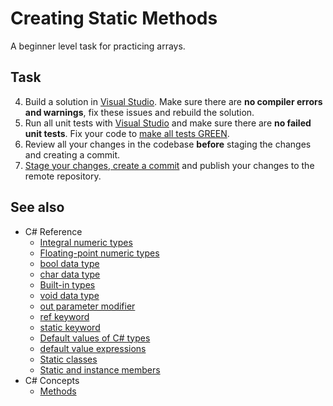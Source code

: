 # Creating Static Methods

A beginner level task for practicing arrays.

## Task

4. Build a solution in [Visual Studio](https://docs.microsoft.com/en-us/visualstudio/ide/building-and-cleaning-projects-and-solutions-in-visual-studio). Make sure there are **no compiler errors and warnings**, fix these issues and rebuild the solution.
5. Run all unit tests with [Visual Studio](https://docs.microsoft.com/en-us/visualstudio/test/run-unit-tests-with-test-explorer) and make sure there are **no failed unit tests**. Fix your code to [make all tests GREEN](https://stackoverflow.com/questions/276813/what-is-red-green-testing).
6. Review all your changes in the codebase **before** staging the changes and creating a commit.
7. [Stage your changes, create a commit](https://docs.microsoft.com/en-us/azure/devops/repos/git/commits) and publish your changes to the remote repository.

## See also

* C# Reference
  * [Integral numeric types](https://docs.microsoft.com/en-us/dotnet/csharp/language-reference/builtin-types/integral-numeric-types)
  * [Floating-point numeric types](https://docs.microsoft.com/en-us/dotnet/csharp/language-reference/builtin-types/floating-point-numeric-types)
  * [bool data type](https://docs.microsoft.com/en-us/dotnet/csharp/language-reference/builtin-types/bool)
  * [char data type](https://docs.microsoft.com/en-us/dotnet/csharp/language-reference/builtin-types/char)
  * [Built-in types](https://docs.microsoft.com/en-us/dotnet/csharp/language-reference/builtin-types/built-in-types)
  * [void data type](https://docs.microsoft.com/en-us/dotnet/csharp/language-reference/builtin-types/void)
  * [out parameter modifier](https://docs.microsoft.com/en-us/dotnet/csharp/language-reference/keywords/out-parameter-modifier)
  * [ref keyword](https://docs.microsoft.com/en-us/dotnet/csharp/language-reference/keywords/ref)
  * [static keyword](https://docs.microsoft.com/en-us/dotnet/csharp/language-reference/keywords/static)
  * [Default values of C# types](https://docs.microsoft.com/en-us/dotnet/csharp/language-reference/builtin-types/default-values)
  * [default value expressions](https://docs.microsoft.com/en-us/dotnet/csharp/language-reference/operators/default)
  * [Static classes](https://docs.microsoft.com/en-us/dotnet/csharp/language-reference/language-specification/classes#static-classes)
  * [Static and instance members](https://docs.microsoft.com/en-us/dotnet/csharp/language-reference/language-specification/classes#static-and-instance-members)
* C# Concepts
  * [Methods](https://docs.microsoft.com/en-us/dotnet/csharp/methods)
